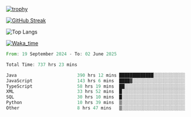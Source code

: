 <!--
**ren-joey/ren-joey** is a ✨ _special_ ✨ repository because its `README.md` (this file) appears on your GitHub profile.

Here are some ideas to get you started:

- 🔭 I’m currently working on ...
- 🌱 I’m currently learning ...
- 👯 I’m looking to collaborate on ...
- 🤔 I’m looking for help with ...
- 💬 Ask me about ...
- 📫 How to reach me: ...
- 😄 Pronouns: ...
- ⚡ Fun fact: ...
-->

[![trophy](https://github-profile-trophy.vercel.app/?username=ren-joey&theme=darkhub&column=5)](https://github.com/ren-joey)

[![GitHub Streak](https://streak-stats.demolab.com/?user=ren-joey&theme=dark)](https://github.com/ren-joey)

![Top Langs](https://github-readme-stats.vercel.app/api/top-langs?username=ren-joey&show_icons=true&layout=compact&locale=en&hide=html,CSS,scss,Pug,Twig&theme=dark)

[![Waka_time](https://github-readme-stats.vercel.app/api/wakatime?username=joeyren&theme=dark)](https://github.com/ren-joey)

<!--START_SECTION:waka-->

```rust
From: 19 September 2024 - To: 02 June 2025

Total Time: 737 hrs 23 mins

Java                       390 hrs 12 mins █████████████░░░░░░░░░░░░   52.29 %
JavaScript                 143 hrs 6 mins  ████▓░░░░░░░░░░░░░░░░░░░░   19.18 %
TypeScript                 58 hrs 19 mins  ██░░░░░░░░░░░░░░░░░░░░░░░   07.82 %
XML                        33 hrs 52 mins  █░░░░░░░░░░░░░░░░░░░░░░░░   04.54 %
SQL                        30 hrs 10 mins  █░░░░░░░░░░░░░░░░░░░░░░░░   04.04 %
Python                     10 hrs 39 mins  ▒░░░░░░░░░░░░░░░░░░░░░░░░   01.43 %
Other                      8 hrs 47 mins   ▒░░░░░░░░░░░░░░░░░░░░░░░░   01.18 %
```

<!--END_SECTION:waka-->
